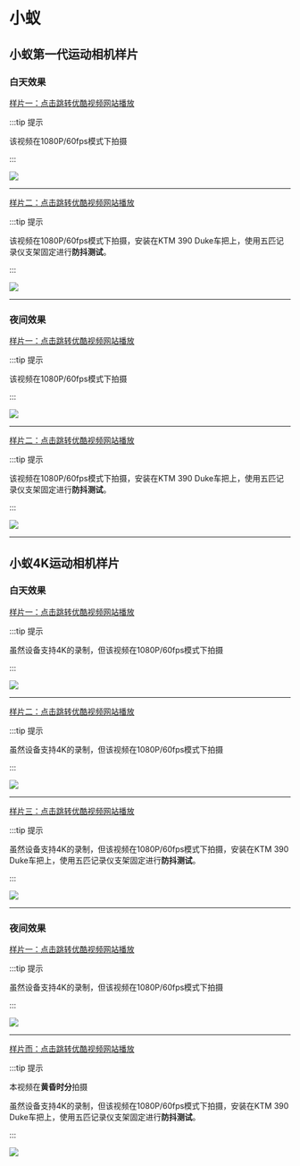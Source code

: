 # 小蚁

## 小蚁第一代运动相机样片

### 白天效果


[样片一：点击跳转优酷视频网站播放](http://v.youku.com/v_show/id_XMzkzMTA3MjQzMg==.html)

:::tip 提示

该视频在1080P/60fps模式下拍摄

:::

[![](https://gitee.com/zhou/MoYouClubPic/raw/master/20210401160412.jpeg)](http://v.youku.com/v_show/id_XMzkzMTA3MjQzMg==.html)

---

[样片二：点击跳转优酷视频网站播放](http://v.youku.com/v_show/id_XNDIwMjI5MjA0OA==.html)

:::tip 提示

该视频在1080P/60fps模式下拍摄，安装在KTM 390 Duke车把上，使用五匹记录仪支架固定进行**防抖测试**。

:::

[![](https://gitee.com/zhou/MoYouClubPic/raw/master/20210401160426.png)](http://v.youku.com/v_show/id_XNDIwMjI5MjA0OA==.html)

---

### 夜间效果

[样片一：点击跳转优酷视频网站播放](http://v.youku.com/v_show/id_XMzkzMTI3MzA1Ng==.html)

:::tip 提示

该视频在1080P/60fps模式下拍摄

:::

[![](https://gitee.com/zhou/MoYouClubPic/raw/master/20210401160444.png)](http://v.youku.com/v_show/id_XMzkzMTI3MzA1Ng==.html)

---

[样片二：点击跳转优酷视频网站播放](http://v.youku.com/v_show/id_XNDIwMjI3MTYxNg==.html)

:::tip 提示

该视频在1080P/60fps模式下拍摄，安装在KTM 390 Duke车把上，使用五匹记录仪支架固定进行**防抖测试**。

:::

[![](https://gitee.com/zhou/MoYouClubPic/raw/master/20210401160455.png)](http://v.youku.com/v_show/id_XNDIwMjI3MTYxNg==.html)

---

## 小蚁4K运动相机样片

### 白天效果

[样片一：点击跳转优酷视频网站播放](https://v.youku.com/v_show/id_XNDIwNDA0Mzg5Ng==.html)

:::tip 提示

虽然设备支持4K的录制，但该视频在1080P/60fps模式下拍摄

:::

[![](https://gitee.com/zhou/MoYouClubPic/raw/master/20210401160506.png)](https://v.youku.com/v_show/id_XNDIwNDA0Mzg5Ng==.html)

---

[样片二：点击跳转优酷视频网站播放](http://v.youku.com/v_show/id_XNDIwNDA0NDczMg==.html)

:::tip 提示

虽然设备支持4K的录制，但该视频在1080P/60fps模式下拍摄

:::

[![](https://gitee.com/zhou/MoYouClubPic/raw/master/20210401160520.png)](http://v.youku.com/v_show/id_XNDIwNDA0NDczMg==.html)

---

[样片三：点击跳转优酷视频网站播放](http://v.youku.com/v_show/id_XNDIzMzk5MjEyNA==.html)

:::tip 提示

虽然设备支持4K的录制，但该视频在1080P/60fps模式下拍摄，安装在KTM 390 Duke车把上，使用五匹记录仪支架固定进行**防抖测试**。

:::

[![](https://gitee.com/zhou/MoYouClubPic/raw/master/20210401160536.png)](http://v.youku.com/v_show/id_XNDIzMzk5MjEyNA==.html)

---

### 夜间效果

[样片一：点击跳转优酷视频网站播放](http://v.youku.com/v_show/id_XNDIwNDEyNTI3Ng==.html)

:::tip 提示

虽然设备支持4K的录制，但该视频在1080P/60fps模式下拍摄

:::

[![](https://gitee.com/zhou/MoYouClubPic/raw/master/20210401160549.png)](http://v.youku.com/v_show/id_XNDIwNDEyNTI3Ng==.html)

---

[样片而：点击跳转优酷视频网站播放](http://v.youku.com/v_show/id_XNDIzMzk4MjMxMg==.html)

:::tip 提示

本视频在**黄昏时分**拍摄

虽然设备支持4K的录制，但该视频在1080P/60fps模式下拍摄，安装在KTM 390 Duke车把上，使用五匹记录仪支架固定进行**防抖测试**。

:::


[![](https://gitee.com/zhou/MoYouClubPic/raw/master/20210401160559.png)](http://v.youku.com/v_show/id_XNDIzMzk4MjMxMg==.html)

